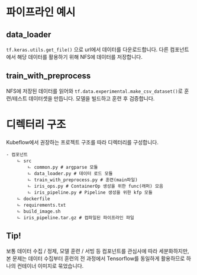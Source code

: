# 파이프라인 예시

## data_loader

`tf.keras.utils.get_file()` 으로 url에서 데이터를 다운로드합니다.
다른 컴포넌트에서 해당 데이터를 활용하기 위해 NFS에 데이터를 저장합니다.

## train_with_preprocess

NFS에 저장된 데이터를 읽어와 `tf.data.experimental.make_csv_dataset()`로 훈련/테스트 데이터셋을 만듭니다.
모델을 빌드하고 훈련 후 검증합니다.

# 디렉터리 구조

Kubeflow에서 권장하는 프로젝트 구조를 따라 디렉터리를 구성합니다.
```
- 컴포넌트
    ㄴ src
        ㄴ common.py # argparse 모듈
        ㄴ data_loader.py # 데이터 로드 모듈
        ㄴ train_with_preprocess.py # 훈련(main파일)
        ㄴ iris_ops.py # ContainerOp 생성을 위한 func(래퍼) 모음
        ㄴ iris_pipeline.py # Pipeline 생성을 위한 kfp 모듈
    ㄴ dockerfile
    ㄴ requirements.txt
    ㄴ build_image.sh
    ㄴ iris_pipeline.tar.gz # 컴파일된 파이프라인 파일
```

## Tip!
보통 데이터 수집 / 정제, 모델 훈련 / 서빙 등 컴포넌트를 관심사에 따라 세분화하지만,
본 문제는 데이터 수집부터 훈련의 전 과정에서 Tensorflow를 동일하게 활용하므로 하나의 컨테이너 이미지로 묶었습니다.